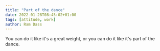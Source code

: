 ```yaml
---
title: "Part of the dance"
date: 2022-01-28T08:45:02+01:00
tags: [attitude, work]
author: Ram Dass
---
```


You can do it like it's a great weight, or you can do it like it's part of the dance.
